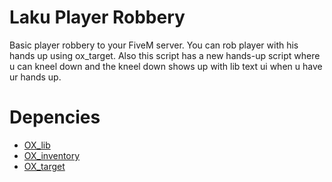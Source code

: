 # Laku Player Robbery
Basic player robbery to your FiveM server. You can rob player with his hands up using ox_target. Also this script has a new hands-up script where u can kneel down and the kneel down shows up with lib text ui when u have ur hands up.

# Depencies
* <a href="https://github.com/overextended/ox_lib">OX_lib</a>
* <a href="https://github.com/overextended/ox_inventory">OX_inventory</a>
* <a href="https://github.com/overextended/ox_target">OX_target</a>

